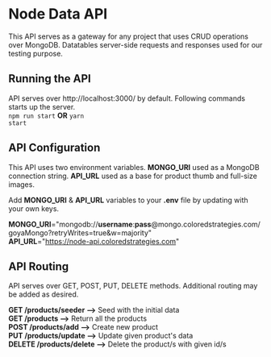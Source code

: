 # Node Data API

This API serves as a gateway for any project that uses CRUD operations over MongoDB. Datatables server-side requests and responses used for our testing purpose.    

## Running the API

API serves over http://localhost:3000/ by default. Following commands starts up the server.   
<code>npm run start</code> **OR** <code>yarn start</code>

## API Configuration

This API uses two environment variables. **MONGO_URI** used as a MongoDB connection string. **API_URL** used as a base for product thumb and full-size images.    

Add **MONGO_URI** & **API_URL** variables to your **.env** file by updating with your own keys.    
    
**MONGO_URI**="mongodb://**username**:**pass**@mongo.coloredstrategies.com/goyaMongo?retryWrites=true&w=majority"   
**API_URL**="https://node-api.coloredstrategies.com"    

## API Routing

API serves over GET, POST, PUT, DELETE methods. Additional routing may be added as desired.

**GET /products/seeder -->** Seed with the initial data   
**GET /products -->** Return all the products   
**POST /products/add -->** Create new product   
**PUT /products/update -->** Update given product's data    
**DELETE /products/delete -->** Delete the product/s with given id/s    
